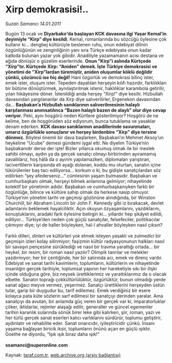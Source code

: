 # Xirp demokrasisi!..

*Suzan Samancı 14.01.2011*

<div class="yazi"><p>Bugün 13 ocak ve <b>Diyarbakır’da başlayan KCK davasına ilgi Yaşar Kemal’in deyimiyle “Kirp” diye kesildi</b>. Kemal, romanlarında bu sözcüğü öylesine çok kullanır ki... dengbej kültürüyle beslenen ruhu, onun edebiyat dilinin özgünlüğünün ve zenginliğinin yanı sıra Türkçe edebiyata onun kadar katkıda bulunan yazar yok gibidir. Anadiliyle yazamamanın acısı destana ve ağıda dönüşür o güzelim eserlerinde. <b>Onun “Kirp”i aslında Kürtçede “Xirp”tır. Kürtçede Xirp: “Aniden” demek. İşte Türkiye demokrasisi ve yönetimi de “Xirp”lardan türemiştir, aniden oluşumlar köklü değildir çünkü, çözümcü ise hiç değil!</b> Hani özgürlük ve demokrasi bilinç ister, emek ister, oluşum ister. Tepeden dayatılan herşeyin kılıfı hazırdır, farklılıkları bir bütüne dönüştürmek, aynılaştırılmak istenir, haklılıklar karambola getirilir, yılan hikâyesine döner. İstenildiği anda herşey “Xirp!” diye kesilir. Hizbullah davasından yargılananlar da Xirp diye salıverilirler, Ergenekon davasından da... <b>Başbakan’a Hizbullah sanıklarının salıverilmesinin halaylı karşılanması anımsatılınca “Bazen halaylı bazen de alaylı” olur diye cevap veriyor.</b> Peki, aynı hoşgörü neden Kürtlere gösterilmiyor? Hoşgörü de ne kelime, ben de hoşgörüden söz ediyorum, bunca tutuklama ve yasaklar devam ederken. <b>KCK davası sanıklarının anadillerinde savunmaları, umarız özgürlükle sonuçlanır ve herşey birdenbire “Xirp” diye tersine dönmez.</b> Böylesi önemli bir dava başlarken, Başbakan’ın Mehmet Aksoy’un heykeline “Ucube” demesi gündemi işgal etti. Ne diyelim Türkiye’nin başbakanıdır derse der işte! Bizler yıllarca okumuş olmak ile bir meslek sahibi olmayı, aydın ya da gerçek sanatçı olmayı birbirinden ayıramamış zavallılarız, hoş hâlâ da o ayırım yapılamazken, diplomaları yarıştıran, lacivertlilerin karşısında eli ayağı dolanan, koddu mu oturtan, sanatın içine tükürülenler baş tacı ediliyorsa... korkum o ki, bu gidişle sanatçılardan söz edilirken “şey afederseniz...” cümlesinin yaşam bulmasıdır. Başbakan ve cumhurbaşkanı olmak, herşeyi bilmek anlamına gelmiyor; nihayetinde kolektif bir yönetimin adıdır. Başbakan ve cumhurbaşkanıyken farklı bir özgünlüğe, bilince ve kültüre sahip olmak da herkese nasip olmuyor. Türkiye’nin yönetim tarihi ve geçmişi gözönüne alındığında, bir Winston Churchill, bir Abraham Lincoln bir John F. Kennedy gibi iz bırakacak, devlet adamlarını beklemek hayalciliktir. Açın okuyun özyaşamlarını, yazdıklarını, konuştuklarını, aradaki fark öylesine belirgin ki... yıllardır hep şikâyet edildi, ediliyor... Türkiye’den neden çok güçlü sanatçılar, felsefeciler, politikacılar çıkmıyor diye; iyi de haller böyleyken, hal-î ahvaller böyleyken nasıl çıksın?<br/><br/>Farklı dilleri, dinleri ve kültürleri yok etmek isteyen yasaklı ve zulmedici bir geçmişin izleri kolay silinmiyor; faşizmin kültür radyasyonunun halkları nasıl bir savaşın pençesine sürüklediği ve nasıl bir travma yarattığı ortada... bir heykel, bir resim, bir roman nasıl yazılır? Olimpik tanrılar ve melekler yazdırmıyor; her bir çentiğinde, her bir satırında acı, emek ve direnç vardır. Edebiyat ve sanat tarihi kavimlerin, toplumların, kültürlerin ve nihayetinde insanlığın gerçek tarihiyle, toplumsal yapının her hareketiyle sıkı bir ilişki içinde olduğuna göre, biz neysek ürettiklerimiz ve yarattıklarımız da o olacak elbette. Sanatın toprağı çokkültürlülüktür, özgürlüktür, bunun olmadığı yerde sanat ağacı meyve vermez, yeşermez. Sanatçı ürettiklerini herşeyden üstün tutar, garip bir duygudur bu, tarif edilemez. Emek verdiğiniz bir esere kolayca pata küte sözlerin sarf edilmesi bir sanatçıyı derinden yaralar. Ama sanatçıyı da avutan, bir anlamda güç veren bir gerçek var ki, imparatorluklar çöker, iktidarlar, rejimler alaşağı edilir, generaller ve güncel egemenler tarihin karanlık sularında sönük birer leke gibi kalırken, şiir, roman, yazı ve her türlü gerçek sanat eserleri kalıcı varlıklarını sürdürür, toplumu geliştirir, aydınlatır ve rehabilite eder. Sanat onarıcıdır, iyileştiricidir çünkü. İnsanı yaşama bağlayan biricik iksir, toplumların önünü açan en güçlü ışıktır. Goethe ne diyordu, “Işık ışık biraz daha ışık!”<b><br/><br/>ssamanci@superonline.com</b></p>
</div>

Kaynak: [taraf.com.tr](m), [web.archive.org (arşiv bağlantısı)](http://web.archive.org/web/20131118085005/http://taraf.com.tr:80/suzan-samanci/makale-xirp-demokrasisi.htm)
